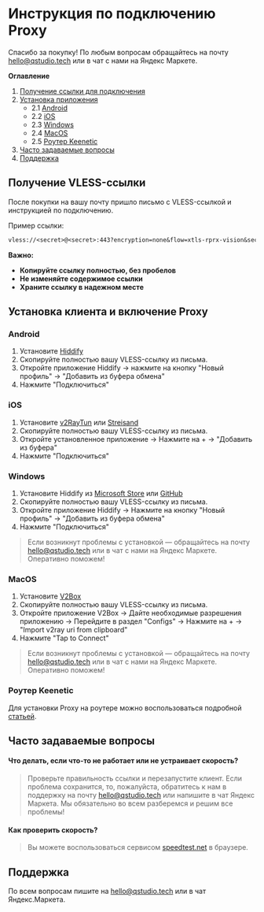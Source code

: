 # Инструкция по подключению Proxy

Спасибо за покупку! По любым вопросам обращайтесь на почту [hello@qstudio.tech](mailto:hello@qstudio.tech) или в чат с нами на Яндекс Маркете. 

**Оглавление**
1. [Получение ссылки для подключения](#получение-vless-ссылки)
2. [Установка приложения](#установка-клиента-и-включение-proxy)
   - 2.1 [Android](#android)
   - 2.2 [iOS](#ios)
   - 2.3 [Windows](#windows)
   - 2.4 [MacOS](#macos)
   - 2.5 [Роутер Keenetic](#роутер-keenetic)
3. [Часто задаваемые вопросы](#часто-задаваемые-вопросы)
4. [Поддержка](#поддержка)

## Получение VLESS-ссылки
После покупки на вашу почту пришло письмо с VLESS-ссылкой и инструкцией по подключению.

Пример ссылки:
```txt
vless://<secret>@<secret>:443?encryption=none&flow=xtls-rprx-vision&security=reality&sni=www.tradingview.com&fp=chrome&pbk=<secret>&sid=<secret>&type=tcp#Client
```

**Важно:**
- **Копируйте ссылку полностью, без пробелов**
- **Не изменяйте содержимое ссылки**
- **Храните ссылку в надежном месте**


## Установка клиента и включение Proxy

### Android
1. Установите [Hiddify](https://play.google.com/store/apps/details?id=app.hiddify.com&pcampaignid=web_share)
2. Скопируйте полностью вашу VLESS-ссылку из письма.
3. Откройте приложение Hiddify -> нажмите на кнопку "Новый профиль" -> "Добавить из буфера обмена"
4. Нажмите "Подключиться"

### iOS
1. Установите [v2RayTun](https://apps.apple.com/ru/app/v2raytun/id6476628951) или [Streisand](https://apps.apple.com/ru/app/streisand/id6450534064)
2. Скопируйте полностью вашу VLESS-ссылку из письма.
3. Откройте установленное приложение -> Нажмите на + -> "Добавить из буфера"
4. Нажмите "Подключиться"

### Windows
1. Установите Hiddify из [Microsoft Store](https://apps.microsoft.com/detail/9pdfnl3qv2s5?hl=ru-RU&gl=RU) или [GitHub](https://github.com/hiddify/hiddify-app/releases)
2. Скопируйте полностью вашу VLESS-ссылку из письма.
3. Откройте приложение Hiddify -> Нажмите на кнопку "Новый профиль" -> "Добавить из буфера обмена"
4. Нажмите "Подключиться"

> Если возникнут проблемы с установкой — обращайтесь на почту [hello@qstudio.tech](mailto:hello@qstudio.tech) или в чат с нами на Яндекс Маркете. Оперативно поможем!

### MacOS
1. Установите [V2Box](https://apps.apple.com/ru/app/v2box-v2ray-client/id6446814690)
2. Скопируйте полностью вашу VLESS-ссылку из письма.
3. Откройте приложение V2Box -> Дайте необходимые разрешения приложению -> Перейдите в раздел "Configs" -> Нажмите на + -> "Import v2ray uri from clipboard"
4. Нажмите "Tap to Connect"

> Если возникнут проблемы с установкой — обращайтесь на почту [hello@qstudio.tech](mailto:hello@qstudio.tech) или в чат с нами на Яндекс Маркете. Оперативно поможем!

### Роутер Keenetic
Для установки Proxy на роутере можно воспользоваться подробной [статьей](https://rockblack.pro/vpn/dopolnitelno/vless-keenetic).

## Часто задаваемые вопросы
#### Что делать, если что-то не работает или не устраивает скорость?
> Проверьте правильность ссылки и перезапустите клиент. Если проблема сохранится, то, пожалуйста, обратитесь к нам в поддержку на почту [hello@qstudio.tech](mailto:hello@qstudio.tech) или напишите в чат Яндекс Маркета. Мы обязательно во всем разберемся и решим все проблемы! 

#### Как проверить скорость?
> Вы можете воспользоваться сервисом [speedtest.net](https://speedtest.net) в браузере.


## Поддержка
По всем вопросам пишите на [hello@qstudio.tech](mailto:hello@qstudio.tech) или в чат Яндекс.Маркета.
